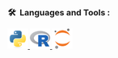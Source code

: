 
### 🛠 &nbsp;Languages and Tools :
<a href="https://docs.python.org/3/" target="_blank">
    <img src="https://github.com/devicons/devicon/blob/master/icons/python/python-original.svg" alt="python" width="40" height="40">
</a>
<a href="https://www.r-project.org" target="_blank">
    <img src="https://github.com/devicons/devicon/blob/master/icons/r/r-original.svg" title="R" alt="R" width="40" height="40">
</a>
<a href="https://jupyter.org" target="_blank">
    <img src="https://github.com/devicons/devicon/blob/master/icons/jupyter/jupyter-original.svg" title="Jupyter" alt="Jupyter" width="40" height="40">
</a>
